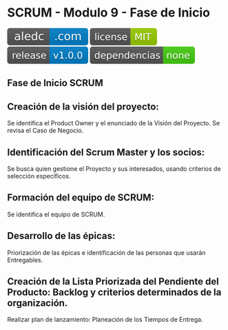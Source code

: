 # SCRUM - Modulo 9 - Fase de Inicio

[![aledc.com](https://github.com/aledc7/Scrum-Certification/blob/master/recursos/aledc.com.svg)](https://aledc.com)
[![License](https://github.com/aledc7/Scrum-Certification/blob/master/recursos/mit-license.svg)](https://aledc.com)
[![GitHub release](https://github.com/aledc7/Scrum-Certification/blob/master/recursos/release.svg)](https://aledc.com)
[![Dependencies](https://github.com/aledc7/Scrum-Certification/blob/master/recursos/dependencias-none.svg)](https://aledc.com)

## Fase de Inicio SCRUM


## Creación de la visión del proyecto: 
Se identifica el Product Owner y el enunciado de la Visión del Proyecto. Se revisa el Caso de Negocio.
## Identificación del Scrum Master y los socios: 
Se busca quien gestione el Proyecto y sus interesados, usando criterios de selección específicos.
## Formación del equipo de SCRUM: 
Se identifica el equipo de SCRUM.
## Desarrollo de las épicas: 
Priorización de las épicas e identificación de las personas que usarán Entregables.
## Creación de la Lista Priorizada del Pendiente del Producto: Backlog y criterios determinados de la organización.
Realizar plan de lanzamiento: Planeación de los Tiempos de Entrega.
